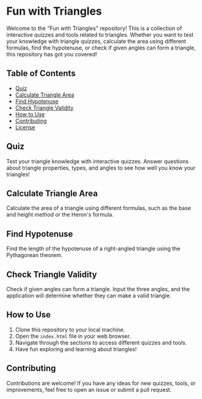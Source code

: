 # Fun with Triangles

Welcome to the "Fun with Triangles" repository! This is a collection of interactive quizzes and tools related to triangles. Whether you want to test your knowledge with triangle quizzes, calculate the area using different formulas, find the hypotenuse, or check if given angles can form a triangle, this repository has got you covered!

## Table of Contents

- [Quiz](https://github.com/roht2103/fun-with-triangles/blob/main/quize.html)
- [Calculate Triangle Area]([calculate-triangle-area](https://github.com/roht2103/fun-with-triangles/blob/main/solve.html))
- [Find Hypotenuse]([find-hypotenuse](https://github.com/roht2103/fun-with-triangles/blob/main/checkHypotenus.html))
- [Check Triangle Validity]([check-triangle-validity](https://github.com/roht2103/fun-with-triangles/blob/main/isTriangle.html))
- [How to Use](#how-to-use)
- [Contributing](#contributing)
- [License](#license)

## Quiz

Test your triangle knowledge with interactive quizzes. Answer questions about triangle properties, types, and angles to see how well you know your triangles!

## Calculate Triangle Area

Calculate the area of a triangle using different formulas, such as the base and height method or the Heron's formula.

## Find Hypotenuse

Find the length of the hypotenuse of a right-angled triangle using the Pythagorean theorem.

## Check Triangle Validity

Check if given angles can form a triangle. Input the three angles, and the application will determine whether they can make a valid triangle.

## How to Use

1. Clone this repository to your local machine.
2. Open the `index.html` file in your web browser.
3. Navigate through the sections to access different quizzes and tools.
4. Have fun exploring and learning about triangles!

## Contributing

Contributions are welcome! If you have any ideas for new quizzes, tools, or improvements, feel free to open an issue or submit a pull request.
